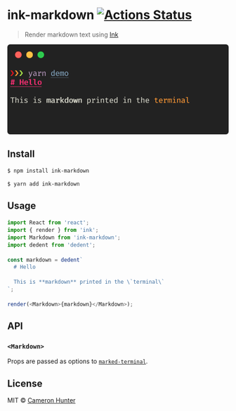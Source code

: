 # ink-markdown [![Actions Status](https://github.com/cameronhunter/ink-markdown/workflows/Test/badge.svg)](https://github.com/cameronhunter/ink-markdown/actions)

> Render markdown text using [Ink](https://github.com/vadimdemedes/ink)

![Screenshot of ink-markdown](screenshot.png)

## Install

```
$ npm install ink-markdown
```

```
$ yarn add ink-markdown
```

## Usage

```js
import React from 'react';
import { render } from 'ink';
import Markdown from 'ink-markdown';
import dedent from 'dedent';

const markdown = dedent`
  # Hello

  This is **markdown** printed in the \`terminal\`
`;

render(<Markdown>{markdown}</Markdown>);
```

## API

### `<Markdown>`

Props are passed as options to
[`marked-terminal`](https://github.com/mikaelbr/marked-terminal#options).

## License

MIT © [Cameron Hunter](https://cameronhunter.co.uk)
